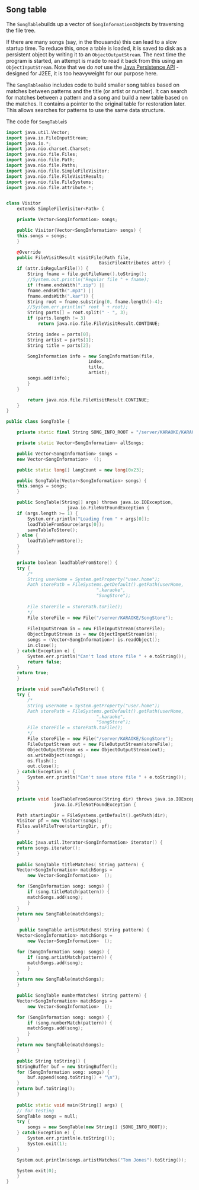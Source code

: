 
##  Song table 


The `SongTable`builds up a vector of `SongInformation`objects by traversing the file
tree.


If there are many songs (say, in the thousands)
this can lead to a slow startup time. To reduce this,
once a table is loaded, it is saved to disk as a persistent
object by writing it to an `ObjectOutputStream`.
The next time the program is started, an attempt is made to
read it back from this using an `ObjectInputStream`.
Note that we do _not_ use the [Java Persistence API](http://en.wikibooks.org/wiki/Java_Persistence/What_is_Java_persistence%3F) -
designed for J2EE, it is too heavyweight for our purpose here.


The `SongTable`also includes code to build
smaller song tables based on matches between patterns
and the title (or artist or number). It can search
for matches between a pattern and a song and build a new
table based on the matches. It contains a pointer to
the original table for restoration later.
This allows searches for patterns to use the same
data structure.


The code for `SongTable`is

```cpp
import java.util.Vector;
import java.io.FileInputStream;
import java.io.*;
import java.nio.charset.Charset;
import java.nio.file.Files;
import java.nio.file.Path;
import java.nio.file.Paths;
import java.nio.file.SimpleFileVisitor;
import java.nio.file.FileVisitResult;
import java.nio.file.FileSystems;
import java.nio.file.attribute.*;


class Visitor
    extends SimpleFileVisitor<Path> {

    private Vector<SongInformation> songs;

    public Visitor(Vector<SongInformation> songs) {
	this.songs = songs;
    }

    @Override
    public FileVisitResult visitFile(Path file,
                                   BasicFileAttributes attr) {
	if (attr.isRegularFile()) {
	    String fname = file.getFileName().toString();
	    //System.out.println("Regular file " + fname);
	    if (fname.endsWith(".zip") || 
		fname.endsWith(".mp3") || 
		fname.endsWith(".kar")) {
		String root = fname.substring(0, fname.length()-4);
		//System.err.println(" root " + root);
		String parts[] = root.split(" - ", 3);
		if (parts.length != 3)
		    return java.nio.file.FileVisitResult.CONTINUE;

		String index = parts[0];
		String artist = parts[1];
		String title = parts[2];

		SongInformation info = new SongInformation(file,
							   index,
							   title,
							   artist);
		songs.add(info);
	    }
	}

        return java.nio.file.FileVisitResult.CONTINUE;
    }
}

public class SongTable {

    private static final String SONG_INFO_ROOT = "/server/KARAOKE/KARAOKE/";

    private static Vector<SongInformation> allSongs;

    public Vector<SongInformation> songs = 
	new Vector<SongInformation>  ();

    public static long[] langCount = new long[0x23];

    public SongTable(Vector<SongInformation> songs) {
	this.songs = songs;
    }

    public SongTable(String[] args) throws java.io.IOException, 
					   java.io.FileNotFoundException {
	if (args.length >= 1) {
	    System.err.println("Loading from " + args[0]);
	    loadTableFromSource(args[0]);
	    saveTableToStore();
	} else {
	    loadTableFromStore();
	}
    }

    private boolean loadTableFromStore() {
	try {
	    /*
	    String userHome = System.getProperty("user.home");
	    Path storePath = FileSystems.getDefault().getPath(userHome, 
							      ".karaoke",
							      "SongStore");
	    
	    File storeFile = storePath.toFile();
	    */
	    File storeFile = new File("/server/KARAOKE/SongStore"); 
	    
	    FileInputStream in = new FileInputStream(storeFile); 
	    ObjectInputStream is = new ObjectInputStream(in);
	    songs = (Vector<SongInformation>) is.readObject();
	    in.close();
	} catch(Exception e) {
	    System.err.println("Can't load store file " + e.toString());
	    return false;
	}
	return true;
    }

    private void saveTableToStore() {
	try {
	    /*
	    String userHome = System.getProperty("user.home");
	    Path storePath = FileSystems.getDefault().getPath(userHome, 
							      ".karaoke",
							      "SongStore");
	    File storeFile = storePath.toFile();
	    */
	    File storeFile = new File("/server/KARAOKE/SongStore");
	    FileOutputStream out = new FileOutputStream(storeFile); 
	    ObjectOutputStream os = new ObjectOutputStream(out);
	    os.writeObject(songs); 
	    os.flush(); 
	    out.close();
	} catch(Exception e) {
	    System.err.println("Can't save store file " + e.toString());
	}
    }

    private void loadTableFromSource(String dir) throws java.io.IOException, 
			      java.io.FileNotFoundException {

	Path startingDir = FileSystems.getDefault().getPath(dir);
	Visitor pf = new Visitor(songs);
	Files.walkFileTree(startingDir, pf);
    }

    public java.util.Iterator<SongInformation> iterator() {
	return songs.iterator();
    }
 
    public SongTable titleMatches( String pattern) {
	Vector<SongInformation> matchSongs = 
	    new Vector<SongInformation>  ();

	for (SongInformation song: songs) {
	    if (song.titleMatch(pattern)) {
		matchSongs.add(song);
	    }
	}
	return new SongTable(matchSongs);
    }

     public SongTable artistMatches( String pattern) {
	Vector<SongInformation> matchSongs = 
	    new Vector<SongInformation>  ();

	for (SongInformation song: songs) {
	    if (song.artistMatch(pattern)) {
		matchSongs.add(song);
	    }
	}
	return new SongTable(matchSongs);
    }

    public SongTable numberMatches( String pattern) {
	Vector<SongInformation> matchSongs = 
	    new Vector<SongInformation>  ();

	for (SongInformation song: songs) {
	    if (song.numberMatch(pattern)) {
		matchSongs.add(song);
	    }
	}
	return new SongTable(matchSongs);
    }

    public String toString() {
	StringBuffer buf = new StringBuffer();
	for (SongInformation song: songs) {
	    buf.append(song.toString() + "\n");
	}
	return buf.toString();
    }
	
    public static void main(String[] args) {
	// for testing
	SongTable songs = null;
	try {
	    songs = new SongTable(new String[] {SONG_INFO_ROOT});
	} catch(Exception e) {
	    System.err.println(e.toString());
	    System.exit(1);
	}

	System.out.println(songs.artistMatches("Tom Jones").toString());

	System.exit(0);
    }
}
```
